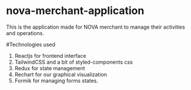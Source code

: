 # nova-merchant-application
This is the application made for NOVA merchant to manage their activities and operations.

#Technologies used
1. Reactjs for frontend interface
2. TailwindCSS and a bit of styled-components css
3. Redux for state management
4. Rechart for our graphical visualization
5. Formik for managing forms states.